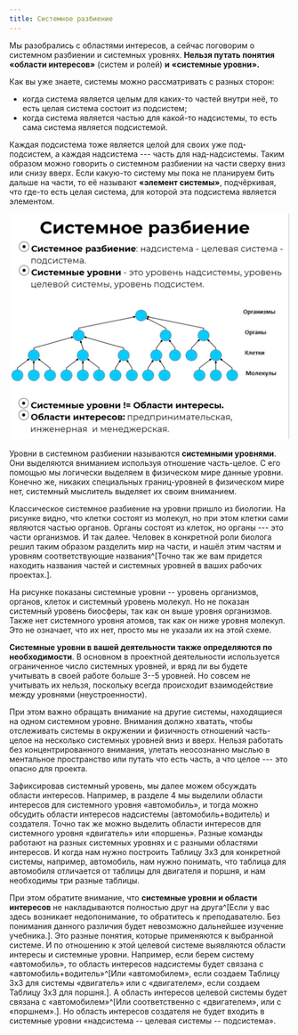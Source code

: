 ```yaml
---
title: Системное разбиение
---
```


Мы разобрались с областями интересов, а сейчас поговорим о системном
разбиении и системных уровнях. **Нельзя путать понятия** **«области
интересов»** (систем и ролей) **и** **«системные уровни».**

Как вы уже знаете, системы можно рассматривать с разных сторон:

-   когда система является целым для каких-то частей внутри неё, то есть
    целая система состоит из подсистем;
-   когда система является частью для какой-то надсистемы, то есть сама
    система является подсистемой.

Каждая подсистема тоже является целой для своих уже под-подсистем, а
каждая надсистема --- часть для над-надсистемы. Таким образом можно
говорить о системном разбиении на части сверху вниз или снизу вверх.
Если какую-то систему мы пока не планируем бить дальше на части, то её
называют **«элемент системы»**, подчёркивая, что где-то есть целая
система, для которой эта подсистема является элементом.


![](04-systems-breakdown-26.png)


Уровни в системном разбиении называются **системными уровнями**. Они
выделяются вниманием используя отношение часть-целое. С его помощью мы
логически выделяем в физическом мире данные уровни. Конечно же, никаких
специальных границ-уровней в физическом мире нет, системный мыслитель
выделяет их своим вниманием.

Классическое системное разбиение на уровни пришло из биологии. На
рисунке видно, что клетки состоят из молекул, но при этом клетки сами
являются частью органов. Органы состоят из клеток, но органы --- это
части организмов. И так далее. Человек в конкретной роли биолога решил
таким образом разделить мир на части, и нашёл этим частям и уровням
соответствующие названия^[Точно так же вам придется
находить названия частей и системных уровней в ваших рабочих
проектах.].

На рисунке показаны системные уровни -- уровень организмов, органов,
клеток и системный уровень молекул. Но не показан системный уровень
биосферы, так как он выше уровня организмов. Также нет системного уровня
атомов, так как он ниже уровня молекул. Это не означает, что их нет,
просто мы не указали их на этой схеме.

**Системные уровни в вашей деятельности также определяются по
необходимости**. В основном в проектной деятельности используется
ограниченное число системных уровней, и вряд ли вы будете учитывать в
своей работе больше 3--5 уровней. Но совсем не учитывать их нельзя,
поскольку всегда происходит взаимодействие между уровнями
(неустроенности).

При этом важно обращать внимание на другие системы, находящиеся на одном
системном уровне. Внимания должно хватать, чтобы отслеживать системы в
окружении и физичность отношений часть-целое на несколько системных
уровней вниз и вверх. Нельзя работать без концентрированного внимания,
улетать неосознанно мыслью в ментальное пространство или путать что есть
часть, а что целое --- это опасно для проекта.

Зафиксировав системный уровень, мы далее можем обсуждать области
интересов. Например, в разделе 4 мы выделили области интересов для
системного уровня «автомобиль», и тогда можно обсудить области интересов
надсистемы (автомобиль+водитель) и создателя. Точно так же можно
выделить области интересов для системного уровня «двигатель» или
«поршень». Разные команды работают на разных системных уровнях и с
разными областями интересов. И когда нам нужно построить Таблицу 3х3 для
конкретной системы, например, автомобиль, нам нужно понимать, что
таблица для автомобиля отличается от таблицы для двигателя и поршня, и
нам необходимы три разные таблицы.

При этом обратите внимание, что **системные уровни и области интересов**
не накладываются полностью друг на друга^[Если у вас
здесь возникает недопонимание, то обратитесь к преподавателю. Без
понимания данного различия будет невозможно дальнейшее изучение
учебника.]. Это разные понятия, которые применяются к
выбранной системе. И по отношению к этой целевой системе выявляются
области интересы и системные уровни. Например, если берем систему
«автомобиль», то область интересов надсистемы будет связана с
«автомобиль+водитель»^[Или «автомобилем», если создаем
Таблицу 3х3 для системы «двигатель» или с «двигателем», если создаем
Таблицу 3х3 для поршня.]. А область интересов целевой
системы будет связана с «автомобилем»^[Или
соответственно с «двигателем», или с «поршнем».]. Но
область интересов создателя не будет входить в системные уровни
«надсистема -- целевая системы -- подсистема».
